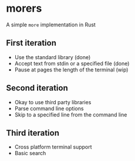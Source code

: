 # morers
A simple `more` implementation in Rust

## First iteration
* Use the standard library (done)
* Accept text from stdin or a specified file (done)
* Pause at pages the length of the terminal (wip)

## Second iteration
* Okay to use third party libraries
* Parse command line options
* Skip to a specified line from the command line

## Third iteration
* Cross platform terminal support
* Basic search
